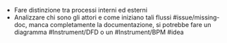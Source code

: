 - Fare distinzione tra processi interni ed esterni
- Analizzare chi sono gli attori e come iniziano tali flussi #issue/missing-doc, manca completamente la documentazione, si potrebbe fare un diagramma #Instrument/DFD o un #Instrument/BPM #idea